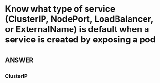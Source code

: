

#
# Know what  type of service (ClusterIP, NodePort, LoadBalancer, or ExternalName) is default when a service is created by exposing a pod
#

##
## ANSWER
##

###
### 
### ClusterIP
###
